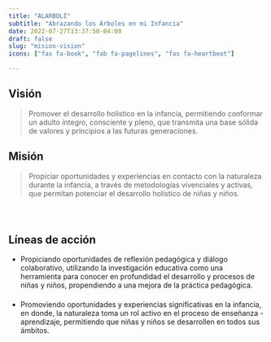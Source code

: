 ```yaml
---
title: "ALARBOLÍ"
subtitle: "Abrazando los Árboles en mi Infancia"
date: 2022-07-27T13:37:50-04:00
draft: false
slug: "mision-vision" 
icons: ["fas fa-book", "fab fa-pagelines", "fas fa-heartbeat"]

---
```


## Visión 

> Promover el desarrollo holístico en la infancia, permitiendo conformar un adulto íntegro, consciente y pleno, que transmita una base sólida de valores y principios a las futuras generaciones.


## Misión 

> Propiciar oportunidades y experiencias en contacto con la naturaleza durante la infancia, a través de metodologías vivenciales y activas, que permitan potenciar el desarrollo holístico de niñas y niños.


<div style="margin-top:5em"></div>

## Líneas de acción 

- Propiciando oportunidades de reflexión pedagógica y diálogo colaborativo, utilizando la investigación educativa como una herramienta para conocer en profundidad el desarrollo y procesos de niñas y niños, propendiendo a una mejora de la práctica pedagógica.
<div style="margin-top:1.5em;"></div>

- Promoviendo oportunidades y experiencias significativas en la infancia, en donde, la naturaleza toma un rol activo en el proceso de enseñanza - aprendizaje, permitiendo que niñas y niños se desarrollen en todos sus ámbitos.


